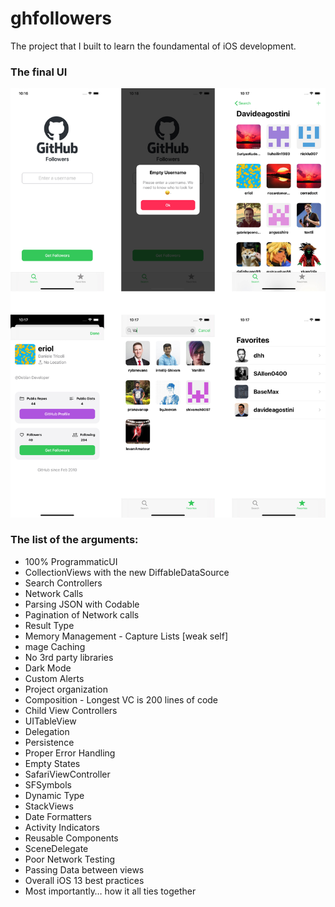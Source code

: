 # ghfollowers

The project that I built to learn the foundamental of iOS development.

### The final UI
![Screenshot GHFollowers](https://github.com/davideagostini/ghfollowers/blob/master/screenshot.jpg)

### The list of the arguments:
* 100% ProgrammaticUI
* CollectionViews with the new DiffableDataSource
* Search Controllers
* Network Calls
* Parsing JSON with Codable
* Pagination of Network calls
* Result Type
* Memory Management - Capture Lists [weak self]
* mage Caching
* No 3rd party libraries
* Dark Mode
* Custom Alerts
* Project organization
* Composition - Longest VC is 200 lines of code
* Child View Controllers
* UITableView
* Delegation
* Persistence
* Proper Error Handling
* Empty States
* SafariViewController
* SFSymbols
* Dynamic Type
* StackViews
* Date Formatters
* Activity Indicators
* Reusable Components
* SceneDelegate
* Poor Network Testing
* Passing Data between views
* Overall iOS 13 best practices
* Most importantly… how it all ties together

